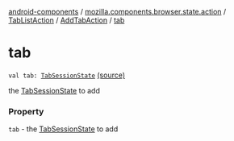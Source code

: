 [android-components](../../../index.md) / [mozilla.components.browser.state.action](../../index.md) / [TabListAction](../index.md) / [AddTabAction](index.md) / [tab](./tab.md)

# tab

`val tab: `[`TabSessionState`](../../../mozilla.components.browser.state.state/-tab-session-state/index.md) [(source)](https://github.com/mozilla-mobile/android-components/blob/master/components/browser/state/src/main/java/mozilla/components/browser/state/action/BrowserAction.kt#L54)

the [TabSessionState](../../../mozilla.components.browser.state.state/-tab-session-state/index.md) to add

### Property

`tab` - the [TabSessionState](../../../mozilla.components.browser.state.state/-tab-session-state/index.md) to add